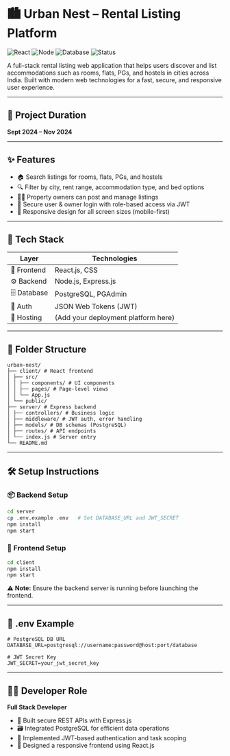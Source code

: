 # 🏙️ Urban Nest – Rental Listing Platform

![React](https://img.shields.io/badge/Frontend-React.js-blue)
![Node](https://img.shields.io/badge/Backend-Node.js-green)
![Database](https://img.shields.io/badge/Database-PostgreSQL-lightblue)
![Status](https://img.shields.io/badge/status-Completed-brightgreen)

A full-stack rental listing web application that helps users discover and list accommodations such as rooms, flats, PGs, and hostels in cities across India. Built with modern web technologies for a fast, secure, and responsive user experience.

---

## 📆 Project Duration

**Sept 2024 – Nov 2024**

---

## ✨ Features

- 🏠 Search listings for rooms, flats, PGs, and hostels  
- 🔍 Filter by city, rent range, accommodation type, and bed options  
- 🧑‍💼 Property owners can post and manage listings  
- 🔐 Secure user & owner login with role-based access via JWT  
- 📱 Responsive design for all screen sizes (mobile-first)

---

## 🧰 Tech Stack

| Layer        | Technologies                         |
|--------------|--------------------------------------|
| 🎨 Frontend   | React.js, CSS                        |
| ⚙️ Backend    | Node.js, Express.js                  |
| 🗄 Database   | PostgreSQL, PGAdmin                  |
| 🔐 Auth       | JSON Web Tokens (JWT)                |
| 🚀 Hosting    | (Add your deployment platform here)  |

---

## 📁 Folder Structure


```
urban-nest/
├── client/ # React frontend
│ ├── src/
│ │ ├── components/ # UI components
│ │ ├── pages/ # Page-level views
│ │ └── App.js
│ └── public/
├── server/ # Express backend
│ ├── controllers/ # Business logic
│ ├── middleware/ # JWT auth, error handling
│ ├── models/ # DB schemas (PostgreSQL)
│ ├── routes/ # API endpoints
│ └── index.js # Server entry
└── README.md
```

---

## 🛠️ Setup Instructions

### 📦 Backend Setup

```bash
cd server
cp .env.example .env   # Set DATABASE_URL and JWT_SECRET
npm install
npm start
```

### 🎨 Frontend Setup

```bash
cd client
npm install
npm start
```

⚠️ **Note:** Ensure the backend server is running before launching the frontend.

---

## 🔐 .env Example

```env
# PostgreSQL DB URL
DATABASE_URL=postgresql://username:password@host:port/database

# JWT Secret Key
JWT_SECRET=your_jwt_secret_key
```

---

## 👨‍💻 Developer Role

**Full Stack Developer**

- 🧱 Built secure REST APIs with Express.js  
- 🗃️ Integrated PostgreSQL for efficient data operations  
- 🔐 Implemented JWT-based authentication and task scoping  
- 🎨 Designed a responsive frontend using React.js
